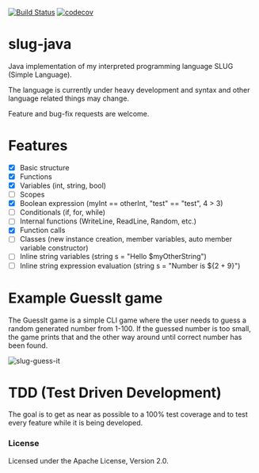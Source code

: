 [![Build Status](https://travis-ci.org/JackWhite20/slug-java.svg?branch=master)](https://travis-ci.org/JackWhite20/slug-java)
[![codecov](https://codecov.io/gh/JackWhite20/slug-java/branch/master/graph/badge.svg)](https://codecov.io/gh/JackWhite20/slug-java)

# slug-java
Java implementation of my interpreted programming language SLUG (Simple Language).

The language is currently under heavy development and syntax and other language related things may change. 

Feature and bug-fix requests are welcome.

# Features

- [X] Basic structure
- [X] Functions
- [X] Variables (int, string, bool)
- [ ] Scopes
- [X] Boolean expression (myInt == otherInt, "test" == "test", 4 > 3)
- [ ] Conditionals (if, for, while)
- [ ] Internal functions (WriteLine, ReadLine, Random, etc.)
- [X] Function calls
- [ ] Classes (new instance creation, member variables, auto member variable constructor)
- [ ] Inline string variables (string s = "Hello $myOtherString")
- [ ] Inline string expression evaluation (string s = "Number is ${2 + 9}")

# Example GuessIt game

The GuessIt game is a simple CLI game where the user needs to guess a random generated number from 1-100. If the guessed number is too small, the game prints that and the other way around until correct number has been found.

![slug-guess-it](https://github.com/JackWhite20/slug-java/blob/master/slug-guess-it.png)


# TDD (Test Driven Development)

The goal is to get as near as possible to a 100% test coverage and to test every feature while it is being developed.

### License

Licensed under the  Apache License, Version 2.0.
